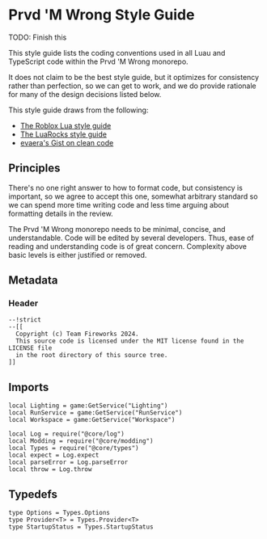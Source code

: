 # Prvd 'M Wrong Style Guide

TODO: Finish this

This style guide lists the coding conventions used in all Luau and TypeScript
code within the Prvd 'M Wrong monorepo.

It does not claim to be the best style guide, but it optimizes for consistency
rather than perfection, so we can get to work, and we do provide rationale for
many of the design decisions listed below.

This style guide draws from the following:

- [The Roblox Lua style guide](https://roblox.github.io/lua-style-guide/)
- [The LuaRocks style guide](https://github.com/luarocks/lua-style-guide)
- [evaera's Gist on clean code](https://gist.github.com/evaera/fee751d4e228dd262fe1174ba142a719)

## Principles

There's no one right answer to how to format code, but consistency is important,
so we agree to accept this one, somewhat arbitrary standard so we can spend more
time writing code and less time arguing about formatting details in the review.

The Prvd 'M Wrong monorepo needs to be minimal, concise, and understandable. Code
will be edited by several developers. Thus, ease of reading and understanding
code is of great concern. Complexity above basic levels is either justified or
removed.

## Metadata

### Header

```Luau
--!strict
--[[
  Copyright (c) Team Fireworks 2024.
  This source code is licensed under the MIT license found in the LICENSE file
  in the root directory of this source tree.
]]
```

## Imports

```Luau
local Lighting = game:GetService("Lighting")
local RunService = game:GetService("RunService")
local Workspace = game:GetService("Workspace")

local Log = require("@core/log")
local Modding = require("@core/modding")
local Types = require("@core/types")
local expect = Log.expect
local parseError = Log.parseError
local throw = Log.throw
```

## Typedefs

```Luau
type Options = Types.Options
type Provider<T> = Types.Provider<T>
type StartupStatus = Types.StartupStatus
```
